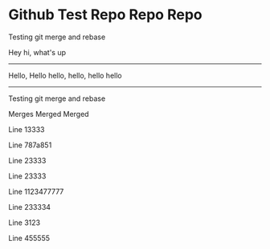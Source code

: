 # Github Test Repo Repo Repo
Testing git merge and rebase

Hey hi, what's up

--------------------------------------------------------
Hello, Hello hello, hello, hello hello

--------------------------------------------------------

Testing git merge and rebase

Merges Merged Merged

Line 13333

Line 787a851

Line 23333

Line 23333

Line 1123477777

Line 233334

Line 3123

Line 455555
